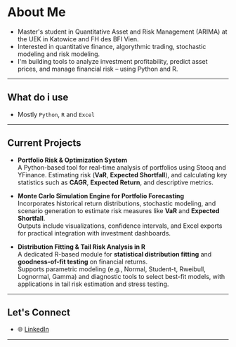 # About Me

-  Master's student in Quantitative Asset and Risk Management (ARIMA) at the UEK in Katowice and FH des BFI Vien.  
-  Interested in quantitative finance, algorythmic trading, stochastic modeling and risk modeling.  
-  I'm building tools to analyze investment profitability, predict asset prices, and manage financial risk – using Python and R.

---

## What do i use

- Mostly `Python`, `R` and `Excel`

---

## Current Projects

- **Portfolio Risk & Optimization System**  
 A Python-based tool for real-time analysis of portfolios using Stooq and YFinance.
 Estimating risk (**VaR**, **Expected Shortfall**), and calculating key statistics such as **CAGR**, **Expected Return**, and descriptive metrics.  

- **Monte Carlo Simulation Engine for Portfolio Forecasting**  
  Incorporates historical return distributions, stochastic modeling, and scenario generation to estimate risk measures like **VaR** and **Expected Shortfall**.  
  Outputs include visualizations, confidence intervals, and Excel exports for practical integration with investment dashboards.

- **Distribution Fitting & Tail Risk Analysis in R**  
  A dedicated R-based module for **statistical distribution fitting** and **goodness-of-fit testing** on financial returns.  
  Supports parametric modeling (e.g., Normal, Student-t, Rweibull, Lognormal, Gamma) and diagnostic tools to select best-fit models, with applications in tail risk estimation and 
  stress testing.

---

## Let's Connect

- 🌐 [LinkedIn](https://www.linkedin.com/in/milosz-lebecki)

---

